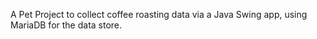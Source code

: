 A Pet Project to collect coffee roasting data via a Java Swing app, using MariaDB for the data store.

